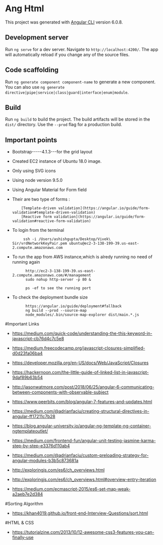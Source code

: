 # Ang Html

This project was generated with [Angular CLI](https://github.com/angular/angular-cli) version 6.0.8.

## Development server

Run `ng serve` for a dev server. Navigate to `http://localhost:4200/`. The app will automatically reload if you change any of the source files.

## Code scaffolding

Run `ng generate component component-name` to generate a new component. You can also use `ng generate directive|pipe|service|class|guard|interface|enum|module`.

## Build

Run `ng build` to build the project. The build artifacts will be stored in the `dist/` directory. Use the `--prod` flag for a production build.

## Important points 

* Bootstrap-----4.1.3---for the grid layout
* Created EC2 instance of Ubuntu 18.0 image.
* Only using SVG icons
* Using node version 9.5.0
* Using Angular Material for Form field
* Their are two type of forms :

          [Template-driven validation](https://angular.io/guide/form-validation#template-driven-validation)
          [Reactive form validation](https://angular.io/guide/form-validation#reactive-form-validation)


* To login from the terminal 
      
           ssh -i /Users/ashishgupta/Desktop/Vivek\ Sir/vrdNetworkKeyPair.pem ubuntu@ec2-3-138-199-39.us-east-2.compute.amazonaws.com

* To run the app from AWS instance,which is alredy running no need of running again
            

            http://ec2-3-138-199-39.us-east-2.compute.amazonaws.com/#/management
            sudo nohup http-server -p 80 &

            ps -ef to see the running port

* To check the deployment bundle size

            https://angular.io/guide/deployment#fallback
            ng build --prod --source-map
            node_modules/.bin/source-map-explorer dist/main.*.js

#Important Links            
* https://medium.com/quick-code/understanding-the-this-keyword-in-javascript-cb76d4c7c5e8
* https://medium.freecodecamp.org/javascript-closures-simplified-d0d23fa06ba4
* https://developer.mozilla.org/en-US/docs/Web/JavaScript/Closures
* https://hackernoon.com/the-little-guide-of-linked-list-in-javascript-9daf89b63b54
* http://jasonwatmore.com/post/2018/06/25/angular-6-communicating-between-components-with-observable-subject
* https://www.peerbits.com/blog/angular-7-features-and-updates.html
* https://medium.com/@adrianfaciu/creating-structural-directives-in-angular-ff17211c7b28
* https://blog.angular-university.io/angular-ng-template-ng-container-ngtemplateoutlet/
* https://medium.com/frontend-fun/angular-unit-testing-jasmine-karma-step-by-step-e3376d110ab4
* https://medium.com/@adrianfaciu/custom-preloading-strategy-for-angular-modules-b3b5c873681a

* http://exploringjs.com/es6/ch_overviews.html
* http://exploringjs.com/es6/ch_overviews.html#overview-entry-iteration
* https://medium.com/ecmascript-2015/es6-set-map-weak-a2aeb7e2d384

#Sorting Algorithm
* https://khan4019.github.io/front-end-Interview-Questions/sort.html



#HTML & CSS
* https://tutorialzine.com/2013/10/12-awesome-css3-features-you-can-finally-use
